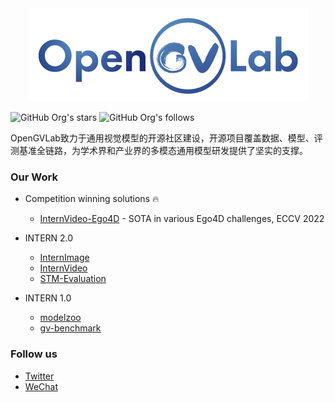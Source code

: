 <!-- ## 欢迎访问OpenGVLab! 👋
 -->
<!-- [主页](https://opengvlab.github.io/) -->

<div align=center>
<img src=https://github.com/OpenGVLab/.github/blob/main/assets/opengvlab-logo.png>
</div>

<!--

**Here are some ideas to get you started:**

🙋‍♀️ A short introduction - what is your organization all about?
🌈 Contribution guidelines - how can the community get involved?
👩‍💻 Useful resources - where can the community find your docs? Is there anything else the community should know?
🍿 Fun facts - what does your team eat for breakfast?
🧙 Remember, you can do mighty things with the power of [Markdown](https://docs.github.com/github/writing-on-github/getting-started-with-writing-and-formatting-on-github/basic-writing-and-formatting-syntax)
-->


![GitHub Org's stars](https://img.shields.io/github/stars/opengvlab?style=social)
![GitHub Org's follows](https://img.shields.io/github/followers/opengvlab?style=social)

OpenGVLab致力于通用视觉模型的开源社区建设，开源项目覆盖数据、模型、评测基准全链路，为学术界和产业界的多模态通用模型研发提供了坚实的支撑。

### Our Work

* Competition winning solutions 🔥
  * [InternVideo-Ego4D](https://github.com/OpenGVLab/ego4d-eccv2022-solutions) - SOTA in various Ego4D challenges, ECCV 2022

* INTERN 2.0
  *  [InternImage](https://github.com/OpenGVLab/InternImage)
  *  [InternVideo](https://github.com/OpenGVLab/InternVideo)
  *  [STM-Evaluation](https://github.com/OpenGVLab/STM-Evaluation)

* INTERN 1.0
  * [modelzoo](https://github.com/OpenGVLab/modelzoo)
  * [gv-benchmark](https://github.com/OpenGVLab/gv-benchmark)

### Follow us

* [Twitter](https://twitter.com/opengvlab)
* [WeChat](./opengv-wechat.jpeg)
